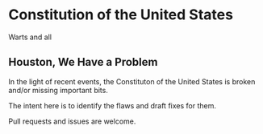 # Constitution of the United States

Warts and all

## Houston, We Have a Problem

In the light of recent events, the Constituton of the United States is broken and/or missing important bits.

The intent here is to identify the flaws and draft fixes for them.

Pull requests and issues are welcome.
